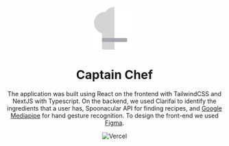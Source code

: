 <div align="center">
  <a href="https://captain-chef.benng.tech">
    <img src="assets/images/logo.png" width="100px">
  </a>
</div>

<h1 align="center">Captain Chef</h1>

<div align="center">

The application was built using React on the frontend with TailwindCSS and NextJS with Typescript. On the backend, we used Clarifai to identify the ingredients that a user has, Spoonacular API for finding recipes, and [Google Mediapipe](https://mediapipe.dev/) for hand gesture recognition. To design the front-end we used [Figma](https://www.figma.com/file/mmjvlBXF2PMlUulzKxd2Lm/Captain-Chef?node-id=0%3A1).

![Vercel](http://therealsujitk-vercel-badge.vercel.app/?app=captain-chef)

</div>
